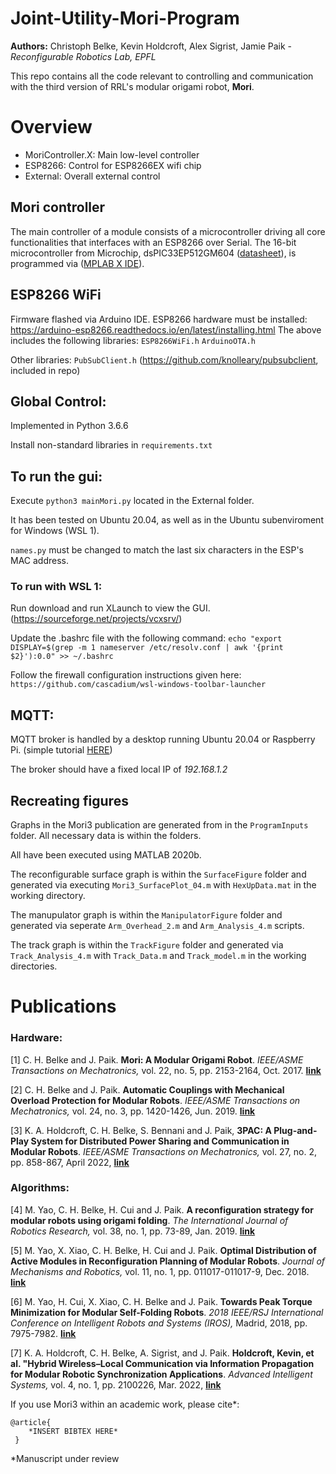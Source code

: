 # Joint-Utility-Mori-Program

**Authors:** Christoph Belke, Kevin Holdcroft, Alex Sigrist, Jamie Paik - *Reconfigurable Robotics Lab, EPFL*

This repo contains all the code relevant to controlling and communication with the third version of RRL's modular origami robot, **Mori**.


# Overview
 - MoriController.X: Main low-level controller
 - ESP8266: Control for ESP8266EX wifi chip
 - External: Overall external control

 ## Mori controller
The main controller of a module consists of a microcontroller driving all core functionalities that interfaces with an ESP8266 over Serial. The 16-bit microcontroller from Microchip, dsPIC33EP512GM604 ([datasheet](http://ww1.microchip.com/downloads/en/DeviceDoc/70000689d.pdf)), is programmed via ([MPLAB X IDE](https://www.microchip.com/mplab/mplab-x-ide)).

 ## ESP8266 WiFi
Firmware flashed via Arduino IDE. ESP8266 hardware must be installed: https://arduino-esp8266.readthedocs.io/en/latest/installing.html
The above includes the following libraries:
`ESP8266WiFi.h`
`ArduinoOTA.h`

Other libraries:
`PubSubClient.h` (https://github.com/knolleary/pubsubclient, included in repo)

 ## Global Control:
Implemented in Python 3.6.6

Install non-standard libraries in `requirements.txt`

## To run the gui:
Execute `python3 mainMori.py` located in the External folder.

It has been tested on Ubuntu 20.04, as well as in the Ubuntu subenviroment for Windows (WSL 1). 

`names.py` must be changed to match the last six characters in the ESP's MAC address.

### To run with WSL 1:
Run download and run XLaunch to view the GUI. (https://sourceforge.net/projects/vcxsrv/)

Update the .bashrc file with the following command:
`echo "export DISPLAY=$(grep -m 1 nameserver /etc/resolv.conf | awk '{print $2}'):0.0" >> ~/.bashrc`

Follow the firewall configuration instructions given here:
`https://github.com/cascadium/wsl-windows-toolbar-launcher`

 ## MQTT:
 MQTT broker is handled by a desktop running Ubuntu 20.04 or Raspberry Pi.
 (simple tutorial [HERE](https://randomnerdtutorials.com/how-to-install-mosquitto-broker-on-raspberry-pi/))

 The broker should have a fixed local IP of *192.168.1.2*

## Recreating figures
Graphs in the Mori3 publication are generated from in the `ProgramInputs` folder. All necessary data is within the folders.
 
All have been executed using MATLAB 2020b.

The reconfigurable surface graph is within the `SurfaceFigure` folder and generated via executing `Mori3_SurfacePlot_04.m` with `HexUpData.mat` in the working directory.

The manupulator graph is within the `ManipulatorFigure` folder and generated via seperate `Arm_Overhead_2.m` and `Arm_Analysis_4.m` scripts.

The track graph is within the `TrackFigure` folder and generated via `Track_Analysis_4.m` with `Track_Data.m` and `Track_model.m` in the working directories.

# Publications

### Hardware:
[1] C. H. Belke and J. Paik. **Mori: A Modular Origami Robot**. *IEEE/ASME Transactions on Mechatronics,* vol. 22, no. 5, pp. 2153-2164, Oct. 2017. **[link](https://doi.org/10.1109/TMECH.2017.2697310)**

[2] C. H. Belke and J. Paik. **Automatic Couplings with Mechanical Overload Protection for Modular Robots**. *IEEE/ASME Transactions on Mechatronics,* vol. 24, no. 3, pp. 1420-1426, Jun. 2019. **[link](https://doi.org/10.1109/TMECH.2019.2907802)**

[3] K. A. Holdcroft, C. H. Belke, S. Bennani and J. Paik, **3PAC: A Plug-and-Play System for Distributed Power Sharing and Communication in Modular Robots**. *IEEE/ASME Transactions on Mechatronics,* vol. 27, no. 2, pp. 858-867, April 2022, **[link](https://doi.org/10.1109/TMECH.2021.3073538)**


### Algorithms:
[4] M. Yao, C. H. Belke, H. Cui and J. Paik. **A reconfiguration strategy for modular robots using origami folding**. *The International Journal of Robotics Research,* vol. 38, no. 1, pp. 73-89, Jan. 2019. **[link](https://doi.org/10.1177%2F0278364918815757)**

[5] M. Yao, X. Xiao, C. H. Belke, H. Cui and J. Paik. **Optimal Distribution of Active Modules in Reconfiguration Planning of Modular Robots**. *Journal of Mechanisms and Robotics,* vol. 11, no. 1, pp. 011017-011017-9, Dec. 2018. **[link](https://doi.org/10.1177%2F0278364918815757)**

[6] M. Yao, H. Cui, X. Xiao, C. H. Belke and J. Paik. **Towards Peak Torque Minimization for Modular Self-Folding Robots**. *2018 IEEE/RSJ International Conference on Intelligent Robots and Systems (IROS),* Madrid, 2018, pp. 7975-7982. **[link](https://doi.org/10.1109/IROS.2018.8593648)**

[7] K. A. Holdcroft, C. H. Belke, A. Sigrist, and J. Paik. **Holdcroft, Kevin, et al. "Hybrid Wireless–Local Communication via Information Propagation for Modular Robotic Synchronization Applications**. *Advanced Intelligent Systems,* vol. 4, no. 1, pp. 2100226, Mar. 2022, **[link](https://doi.org/10.1002/aisy.202100226)**


If you use Mori3 within an academic work, please cite\*:

    @article{
    	*INSERT BIBTEX HERE*
     }

\*Manuscript under review
